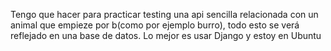 Tengo que hacer para practicar testing una api sencilla relacionada con un animal que empieze por b(como por ejemplo burro), todo esto se verá reflejado en una base de datos. Lo mejor es usar Django y estoy en Ubuntu
